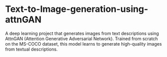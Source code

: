 # Text-to-Image-generation-using-attnGAN
A deep learning project that generates images from text descriptions using AttnGAN (Attention Generative Adversarial Network). Trained from scratch on the MS-COCO dataset, this model learns to generate high-quality images from textual descriptions.
